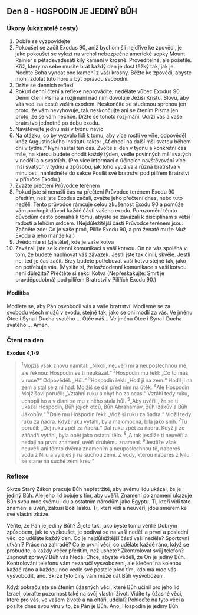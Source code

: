 ## Den 8 - HOSPODIN JE JEDINÝ BŮH

### Úkony (ukazatelé cesty)

1. Dobře se vyzpovídejte
1. Pokoušet se začít Exodus 90, aniž bychom šli nejdříve ke zpovědi, je jako pokoušet se vylézt na vrchol nebezpečné americké sopky Mount Rainier s pětadevadesáti kily kamení v krosně. Proveditelné, ale pošetilé. Kříž, který na sebe musíte brát každý den je dost těžký tak, jak je. Nechte Boha vyndat ono kamení z vaší krosny. Běžte ke zpovědi, abyste mohli zdolat tuto horu a být opravdu svobodní.
1. Držte se denních reflexí
1. Pokud denní čtení a reflexe neprovádíte, neděláte vůbec Exodus 90. Denní čtení Písma a rozjímání nad ním dovoluje Ježíši Kristu, Slovu, aby vás vedl na cestě vaším exodem. Neskončíte se studenou sprchou jen proto, že vám nevyhovuje, tak neskončujte ani se čtením Písma jen proto, že se vám nechce. Držte se tohoto rozjímání. Udrží vás a vaše bratrstvo jednotné po dobu exodu.
1. Navštěvujte jednu mši v týdnu navíc
1. Na otázku, co by vyzvalo lidi k tomu, aby více rostli ve víře, odpověděl kněz Augustinského Institutu takto: „Ať chodí na další mši svatou během dní v týdnu.“ Nyní nastal ten čas. Zvolte si den v týdnu a konkrétní čas mše, na kterou budete chodit každý týden, vedle povinných mší svatých v neděli a o svátcích. (Pro více informací o účincích navštěvování více mší svatých v týdnu a způsobu, jak toho využívala různá bratrstva v minulosti, nahlédněte do sekce Posílit své bratrství pod pilířem Bratrství v příručce Exodu.)
1. Zvažte přečtení Průvodce terénem
1. Pokud jste si nenašli čas na přečtení Průvodce terénem Exodu 90 předtím, než jste Exodus začali, zvažte jeho přečtení dnes, nebo tuto neděli. Tento průvodce rámcuje celou zkušenost Exodu 90 a pomůže vám pochopit důvod každé části vašeho exodu. Porozumění těmto důvodům často pomáhá k tomu, abyste se zavázali k disciplínám s větší radostí a lehčím srdcem. (Nejdůležitější části Průvodce terénem jsou: Začněte zde: Co je vaše proč, Pilíře Exodu 90, a pro ženaté muže Muž Exodu a jeho manželka.)
1. Uvědomte si (zjistěte), kde je vaše kotva
1. Zavázali jste se k denní komunikaci s vaší kotvou. On na vás spoléhá v tom, že budete naplňovat váš závazek. Jestli jste tak činili, skvěle. Jestli ne, teď je čas začít. Brzy budete potřebovat vaši kotvu stejně tak, jako on potřebuje vás. (Myslíte si, že každodenní komunikace s vaší kotvou není důležitá? Přečtěte si sekci Kotva (Nepřeskakujte: Smrt je pravděpodobná) pod pilířem Bratrství v Pilířích Exodu 90.)

#### Modlitba

Modlete se, aby Pán osvobodil vás a vaše bratrství.
Modleme se za svobodu všech mužů v exodu, stejně tak, jako se oni modlí za vás.
Ve jménu Otce i Syna i Ducha svatého … Otče náš… Ve jménu Otce i Syna i Ducha svatého … Amen.

### Čtení na den

**Exodus 4,1-9**

> <sup>1</sup>Mojžíš však znovu namítal: „Nikoli, neuvěří mi a neuposlechnou mě, ale řeknou: Hospodin se ti neukázal.“
> <sup>2</sup>Hospodin mu řekl: „Co to máš v ruce?“ Odpověděl: „Hůl.“
> <sup>3</sup>Hospodin řekl: „Hoď ji na zem.“ Hodil ji na zem a stal se z ní had. Mojžíš se dal před ním na útěk.
> <sup>4</sup>Ale Hospodin Mojžíšovi poručil: „Vztáhni ruku a chyť ho za ocas.“ Vztáhl tedy ruku, uchopil ho a v dlani se mu z něho stala hůl.
> <sup>5</sup>„Aby uvěřili, že se ti ukázal Hospodin, Bůh jejich otců, Bůh Abrahamův, Bůh Izákův a Bůh Jákobův.“
> <sup>6</sup>Dále mu Hospodin řekl: „Vlož si ruku za ňadra.“ Vložil tedy ruku za ňadra. Když ruku vytáhl, byla malomocná, bílá jako sníh.
> <sup>7</sup>Tu poručil: „Dej ruku zpět za ňadra.“ Dal ruku zpět za ňadra. Když ji ze záňadří vytáhl, byla opět jako ostatní tělo.
> <sup>8</sup>„A tak jestliže ti neuvěří a nedají na první znamení, uvěří druhému znamení.
> <sup>9</sup>Jestliže však neuvěří ani těmto dvěma znamením a neuposlechnou tě, nabereš vodu z Nilu a vyleješ ji na suchou zemi. Z vody, kterou nabereš z Nilu, se stane na suché zemi krev.“

### Reflexe

Skrze Starý Zákon pracuje Bůh nepřetržitě, aby svému lidu ukázal, že je jediný Bůh. Ale jeho lid bojuje
s tím, aby uvěřil. Znamení po znamení ukazuje Bůh svou moc svému lidu a ostatním národům jako Egyptu.
Ti, kteří vidí tato znamení a uvěří, zakusí Boží lásku. Ti, kteří vidí a neuvěří, jdou směrem ke své vlastní
zkáze.

Věříte, že Pán je jediný Bůh? Žijete tak, jako byste tomu věřili? Dobrým způsobem, jak to vyzkoušet, je
podívat se na vaši neděli a první a poslední věc, co uděláte každý den. Co je nejdůležitější částí vaší neděle?
Sportovní utkání? Práce na zahradě? Co je první věcí, co uděláte každé ráno, když se probudíte, a každý
večer předtím, než usnete? Zkontrolovat svůj telefon? Zapnout zprávy? Bůh vás hledá. Chce, abyste věděli,
že On je jediný Bůh. Kontrolování telefonu vám nezaručí vysvobození, ale klečení na kolenou každé ráno
a každou noc vedle své postele před tím, kdo má moc vás vysvobodit, ano. Skrze tyto činy vám může dát
Bůh vysvobození.

Když pokračujete se čtením úžasných věcí, které Bůh učinil pro jeho lid Izrael, obraťte pozornost také na
svůj vlastní život. Vidíte ty úžasné věci, které pro vás, ve vašem životě a na oltáři, udělal? Pohleďte na tyto
věci a posilte dnes svou víru v to, že Pán je Bůh. Ano, Hospodin je jediný Bůh.
